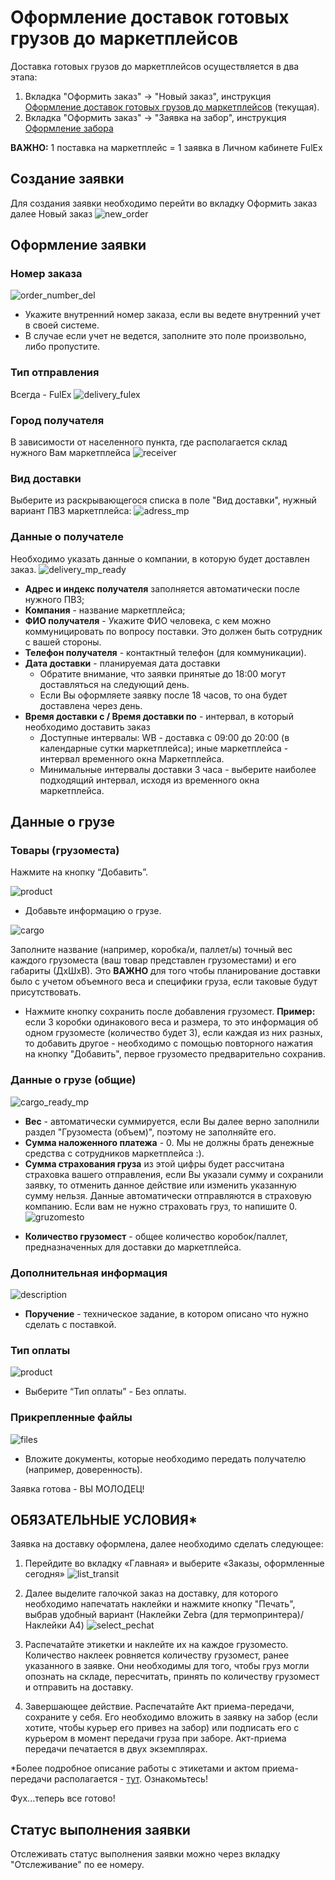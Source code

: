 # Оформление доставок готовых грузов до маркетплейсов

Доставка готовых грузов до маркетплейсов осуществляется в два этапа:

1. Вкладка "Оформить заказ" -> "Новый заказ", инструкция [Оформление доставок готовых грузов до маркетплейсов](delivery_ready_mp.md) (текущая).
2. Вкладка "Оформить заказ" -> "Заявка на забор", инструкция [Оформление забора](registration_cargo_pickup.md)

**ВАЖНО:** 1 поставка на маркетплейс = 1 заявка в Личном кабинете FulEx

## Создание заявки
Для создания заявки необходимо перейти во вкладку Оформить заказ далее Новый заказ
![new_order](img/new_order.png)

## Оформление заявки

### Номер заказа

![order_number_del](img/order_number_del.png)
- Укажите внутренний номер заказа, если вы ведете внутренний учет в своей системе.
- В случае если учет не ведется, заполните это поле произвольно, либо пропустите.

### Тип отправления
Всегда - FulEx
![delivery_fulex](img/delivery_fulex.png) 
### Город получателя
В зависимости от населенного пункта, где располагается склад нужного Вам маркетплейса
![receiver](img/delivery_city_moscow.png)

### Вид доставки
Выберите из раскрывающегося списка в поле "Вид доставки", нужный вариант ПВЗ маркетплейса:
![adress_mp](img/adress_mp.png)

### Данные о получателе
Необходимо указать данные о компании, в которую будет доставлен заказ.
![delivery_mp_ready](img/delivery_mp_ready.png)
- **Адрес и индекс получателя** заполняется автоматически после нужного ПВЗ;
- **Компания** - название маркетплейса;
- **ФИО получателя** - Укажите ФИО человека, с кем можно коммуницировать по вопросу поставки. Это должен быть сотрудник с вашей стороны. 
- **Телефон получателя** - контактный телефон (для коммуникации).
- **Дата доставки** - планируемая дата доставки
  - Обратите внимание, что заявки принятые до 18:00 могут доставляться на следующий день.
  - Если Вы оформляете заявку после 18 часов, то она будет доставлена через день.
- **Время доставки с / Время доставки по** - интервал, в который необходимо доставить заказ
  - Доступные интервалы: WB - доставка с 09:00 до 20:00 (в календарные сутки маркетплейса); иные маркетплейса - интервал временного окна Маркетплейса.
  - Минимальные интервалы доставки 3 часа - выберите наиболее подходящий интервал, исходя из временного окна маркетплейса.
  
## Данные о грузе 
### Товары (грузоместа)
Нажмите на кнопку “Добавить”.

![product](img/product.png)

* Добавьте информацию о грузе. 

![cargo](img/cargo-spaces_data.png)

Заполните название (например, коробка/и, паллет/ы) точный вес каждого грузоместа (ваш товар представлен грузоместами) и его габариты (ДхШхВ). Это **ВАЖНО** для того чтобы планирование доставки было с учетом объемного веса и специфики груза, если таковые будут присутствовать. 

* Нажмите кнопку сохранить после добавления грузомест.
**Пример:** если 3 коробки одинакового веса и размера, то это информация об одном грузоместе (количество будет 3), если каждая из них разных, то добавить другое - необходимо с помощью повторного нажатия на кнопку "Добавить", первое грузоместо предварительно сохранив.

### Данные о грузе (общие)

![cargo_ready_mp](img/cargo_ready_mp.png)

* **Вес** - автоматически суммируется, если Вы далее верно заполнили раздел "Грузоместа (объем)", поэтому не заполняйте его.
* **Сумма наложенного платежа** - 0. Мы не должны брать денежные средства с сотрудников маркетплейса :). 
* **Сумма страхования груза** из этой цифры будет рассчитана страховка вашего отправления, если Вы указали сумму и сохранили заявку, то отменить данное действие или изменить указанную сумму нельзя. Данные автоматически отправляются в страховую компанию. Если вам не нужно страховать груз, то напишите 0.
![gruzomesto](img/gruzomesto.png) 
- **Количество грузомест** - общее количество коробок/паллет, предназначенных для доставки до маркетплейса. 

### Дополнительная информация

![description](img/description.png)
- **Поручение** - техническое задание, в котором описано что нужно сделать с поставкой.

### Тип оплаты

![product](img/payment_pickup.png)
- Выберите “Тип оплаты” - Без оплаты. 

### Прикрепленные файлы

![files](img/attached_files.png)
- Вложите документы, которые необходимо передать получателю (например, доверенность).

Заявка готова - ВЫ МОЛОДЕЦ!

## ОБЯЗАТЕЛЬНЫЕ УСЛОВИЯ* 
Заявка на доставку оформлена, далее необходимо сделать следующее:
1. Перейдите во вкладку «Главная» и выберите «Заказы, оформленные сегодня» 
![list_transit](img/list_transit.png)
2.	Далее выделите галочкой заказ на доставку, для которого необходимо напечатать наклейки и нажмите кнопку "Печать", выбрав удобный вариант (Наклейки Zebra (для термопринтера)/ Наклейки А4)
![select_pechat](img/select_pechat.png)

1. Распечатайте этикетки и наклейте их на каждое грузоместо. Количество наклеек ровняется количеству грузомест, ранее указанного в заявке. Они необходимы для того, чтобы груз могли опознать на складе, пересчитать, принять по количеству грузомест и отправить на доставку. 
2. Завершающее действие. Распечатайте Акт приема-передачи, сохраните у себя. Его необходимо вложить в заявку на забор (если хотите, чтобы курьер его привез на забор) или подписать его с курьером в момент передачи груза при заборе. Акт-приема передачи печатается в двух экземплярах.

 *Более подробное описание работы с этикетами и актом приема-передачи располагается - [тут](label_delivery.md). Ознакомьтесь! 
 
Фух...теперь все готово! 

## Статус выполнения заявки
Отслеживать статус выполнения заявки можно через вкладку "Отслеживание" по ее номеру. 
